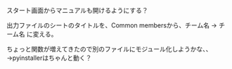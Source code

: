 スタート画面からマニュアルも開けるようにする？

出力ファイルのシートのタイトルを、Common membersから、チーム名 -> チーム名
に変える。

ちょっと関数が増えてきたので別のファイルにモジュール化しようかな、、→pyinstallerはちゃんと動く？